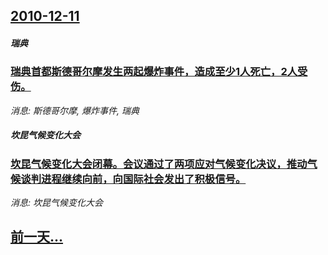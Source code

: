## [2010-12-11](/news/2010/12/11/index.md)

##### 瑞典
### [ 瑞典首都斯德哥尔摩发生两起爆炸事件，造成至少1人死亡，2人受伤。](/news/2010/12/11/瑞典首都斯德哥尔摩发生两起爆炸事件-造成至少1人死亡-2人受伤.md)
_消息: 斯德哥尔摩, 爆炸事件, 瑞典_

##### 坎昆气候变化大会
### [ 坎昆气候变化大会闭幕。会议通过了两项应对气候变化决议，推动气候谈判进程继续向前，向国际社会发出了积极信号。](/news/2010/12/11/坎昆气候变化大会闭幕-会议通过了两项应对气候变化决议-推动气候谈判进程继续向前-向国际社会发出了积极信号.md)
_消息: 坎昆气候变化大会_

## [前一天...](/news/2010/12/10/index.md)

